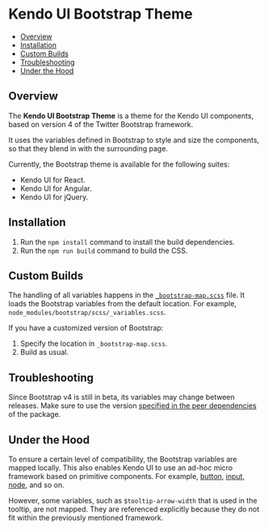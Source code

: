 # Kendo UI Bootstrap Theme

* [Overview](#overview)
* [Installation](#installation)
* [Custom Builds](#custom-builds)
* [Troubleshooting](#troubleshooting)
* [Under the Hood](#under-the-hood)

## Overview

The **Kendo UI Bootstrap Theme** is a theme for the Kendo UI components, based on version 4 of the Twitter Bootstrap framework.

It uses the variables defined in Bootstrap to style and size the components, so that they blend in with the surrounding page.

Currently, the Bootstrap theme is available for the following suites:  

* Kendo UI for React.
* Kendo UI for Angular.
* Kendo UI for jQuery.

## Installation

1. Run the `npm install` command to install the build dependencies.
1. Run the `npm run build` command to build the CSS.

## Custom Builds

The handling of all variables happens in the [`_bootstrap-map.scss`](src/_bootstrap-map.scss) file. It loads the Bootstrap variables from the default location. For example, `node_modules/bootstrap/scss/_variables.scss`.

If you have a customized version of Bootstrap:

1. Specify the location in `_bootstrap-map.scss`.
1. Build as usual.

## Troubleshooting

Since Bootstrap v4 is still in beta, its variables may change between releases. Make sure to use the version [specified in the peer dependencies](package.json) of the package.

## Under the Hood

To ensure a certain level of compatibility, the Bootstrap variables are mapped locally. This also enables Kendo UI to use an ad-hoc micro framework based on primitive components. For example, [button](src/mixins/appearance/_button.scss), [input](src/mixins/appearance/_input.scss), [node](src/mixins/appearance/_node.scss), and so on.

However, some variables, such as `$tooltip-arrow-width` that is used in the tooltip, are not mapped. They are referenced explicitly because they do not fit within the previously mentioned framework.
